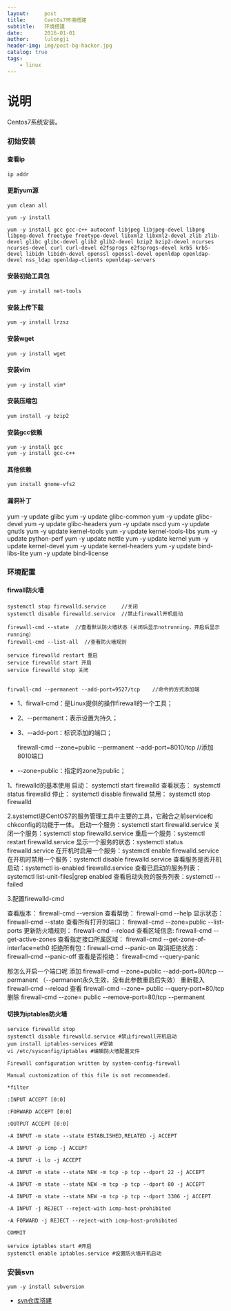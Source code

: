 ```yaml
---
layout:     post
title:      CentOs7环境搭建
subtitle:   环境搭建
date:       2016-01-01
author:     lulongji
header-img: img/post-bg-hacker.jpg
catalog: true
tags:
    - linux
---
```



# 说明
Centos7系统安装。

### 初始安装

#### 查看ip
    ip addr

#### 更新yum源

    yum clean all

    yum -y install

    yum -y install gcc gcc-c++ autoconf libjpeg libjpeg-devel libpng libpng-devel freetype freetype-devel libxml2 libxml2-devel zlib zlib-devel glibc glibc-devel glib2 glib2-devel bzip2 bzip2-devel ncurses ncurses-devel curl curl-devel e2fsprogs e2fsprogs-devel krb5 krb5-devel libidn libidn-devel openssl openssl-devel openldap openldap-devel nss_ldap openldap-clients openldap-servers

#### 安装初始工具包
    yum -y install net-tools

#### 安装上传下载
    yum -y install lrzsz

#### 安装wget
    yum -y install wget

#### 安装vim
    yum -y install vim*

#### 安装压缩包
    yum install -y bzip2

#### 安装gcc依赖
    yum -y install gcc
    yum -y install gcc-c++

#### 其他依赖
    yum install gnome-vfs2

#### 漏洞补丁
yum -y update glibc
yum -y update glibc-common
yum -y update glibc-devel
yum -y update glibc-headers
yum -y update nscd
yum -y update gnutls
yum -y update kernel-tools
yum -y update kernel-tools-libs
yum -y update python-perf
yum -y update nettle
yum -y update kernel
yum -y update kernel-devel
yum -y update kernel-headers
yum -y update bind-libs-lite
yum -y update bind-license


### 环境配置

#### firwall防火墙

    systemctl stop firewalld.service     //关闭
    systemctl disable firewalld.service  //禁止firewall开机启动

    firewall-cmd --state  //查看默认防火墙状态（关闭后显示notrunning，开启后显示running）
    firewall-cmd --list-all  //查看防火墙规则

    service firewalld restart 重启
    service firewalld start 开启
    service firewalld stop 关闭
    

    firwall-cmd --permanent --add-port=9527/tcp    //命令的方式添加端

- 1、firwall-cmd：是Linux提供的操作firewall的一个工具；
- 2、--permanent：表示设置为持久；
- 3、--add-port：标识添加的端口；

    firewall-cmd --zone=public --permanent --add-port=8010/tcp     //添加8010端口

- --zone=public：指定的zone为public；


1、firewalld的基本使用
启动： systemctl start firewalld
查看状态： systemctl status firewalld 
停止： systemctl disable firewalld
禁用： systemctl stop firewalld
 
2.systemctl是CentOS7的服务管理工具中主要的工具，它融合之前service和chkconfig的功能于一体。
启动一个服务：systemctl start firewalld.service
关闭一个服务：systemctl stop firewalld.service
重启一个服务：systemctl restart firewalld.service
显示一个服务的状态：systemctl status firewalld.service
在开机时启用一个服务：systemctl enable firewalld.service
在开机时禁用一个服务：systemctl disable firewalld.service
查看服务是否开机启动：systemctl is-enabled firewalld.service
查看已启动的服务列表：systemctl list-unit-files|grep enabled
查看启动失败的服务列表：systemctl --failed

3.配置firewalld-cmd

查看版本： firewall-cmd --version
查看帮助： firewall-cmd --help
显示状态： firewall-cmd --state
查看所有打开的端口： firewall-cmd --zone=public --list-ports
更新防火墙规则： firewall-cmd --reload
查看区域信息:  firewall-cmd --get-active-zones
查看指定接口所属区域： firewall-cmd --get-zone-of-interface=eth0
拒绝所有包：firewall-cmd --panic-on
取消拒绝状态： firewall-cmd --panic-off
查看是否拒绝： firewall-cmd --query-panic
 
那怎么开启一个端口呢
添加
firewall-cmd --zone=public --add-port=80/tcp --permanent    （--permanent永久生效，没有此参数重启后失效）
重新载入
firewall-cmd --reload
查看
firewall-cmd --zone= public --query-port=80/tcp
删除
firewall-cmd --zone= public --remove-port=80/tcp --permanent

#### 切换为iptables防火墙

    service firewalld stop
    systemctl disable firewalld.service #禁止firewall开机启动
    yum install iptables-services #安装
    vi /etc/sysconfig/iptables #编辑防火墙配置文件

```
Firewall configuration written by system-config-firewall

Manual customization of this file is not recommended.

*filter

:INPUT ACCEPT [0:0]

:FORWARD ACCEPT [0:0]

:OUTPUT ACCEPT [0:0]

-A INPUT -m state --state ESTABLISHED,RELATED -j ACCEPT

-A INPUT -p icmp -j ACCEPT

-A INPUT -i lo -j ACCEPT

-A INPUT -m state --state NEW -m tcp -p tcp --dport 22 -j ACCEPT

-A INPUT -m state --state NEW -m tcp -p tcp --dport 80 -j ACCEPT

-A INPUT -m state --state NEW -m tcp -p tcp --dport 3306 -j ACCEPT

-A INPUT -j REJECT --reject-with icmp-host-prohibited

-A FORWARD -j REJECT --reject-with icmp-host-prohibited

COMMIT
```

    service iptables start #开启
    systemctl enable iptables.service #设置防火墙开机启动
    

### 安装svn

    yum -y install subversion

- [svn仓库搭建](http://blog.lulongji.cn/2016/01/26/svn%E4%BB%93%E5%BA%93%E6%90%AD%E5%BB%BA/)








 

